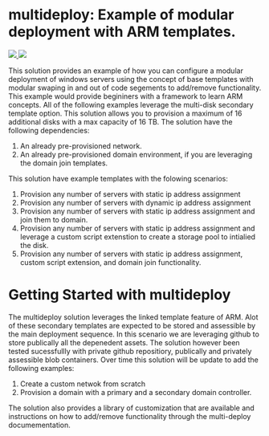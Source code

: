 # multideploy: Example of modular deployment with ARM templates. 

<a href="https://portal.azure.com/#create/Microsoft.Template/uri/https%3A%2F%2Fraw.githubusercontent.com%2Fboklyn%2Fmultideploy%2Fmaster%2Ftemplate-deploymain.json" target="_blank">
    <img src="https://camo.githubusercontent.com/9285dd3998997a0835869065bb15e5d500475034/687474703a2f2f617a7572656465706c6f792e6e65742f6465706c6f79627574746f6e2e706e67" data-canonical-src="http://azuredeploy.net/deploybutton.png" style="max-width:100%;">
</a>
<a href="http://armviz.io/#/?load=https%3A%2F%2Fraw.githubusercontent.com%2Fboklyn%2Fmultideploy%2Fmaster%2Fbasic-template-multisvrdeploy-all.json" target="_blank">
    <img src="http://armviz.io/visualizebutton.png"/>
</a>

This solution provides an example of how you can configure a modular deployment of windows servers using the concept of base templates with modular swaping in and out of code segements to add/remove functionality. This example would provide begininers with a framework to learn ARM concepts. All of the following examples leverage the multi-disk secondary template option. This solution allows you to provision a maximum of 16 additional disks with a max capacity of 16 TB. The solution have the following dependencies:

1. An already pre-provisioned network. 
2. An already pre-provisioned domain environment, if you are leveraging the domain join templates. 

This solution have example templates with the folowing scenarios:
1. Provision any number of servers with static ip address assignment
2. Provision any number of servers with dynamic ip address assignment
3. Provision any number of servers with static ip address assignment and join them to domain. 
4. Provision any number of servers with static ip address assignment and leverage a custom script extenstion to create a storage pool to intialied the disk. 
5. Provision any number of servers with static ip address assignment, custom script extension, and domain join functionality. 

Getting Started with multideploy
================================
The multideploy solution leverages the linked template feature of ARM. Alot of these secondary templates are expected to be stored and assessible by the main deployment sequence. In this scenario we are leveraging github to store publically all the depenedent assets. The solution however been tested sucessfullly with private github repositiory, publically and privately assessible blob containers. Over time this solution will be update to add the following examples:

1. Create a custom netwok from scratch
2. Provision a domain with a primary and a secondary domain controller. 

The solution also provides a library of customization that are available and instructions on how to add/remove functionality through the multi-deploy documementation. 

